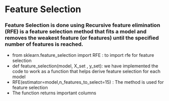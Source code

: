 <html>
  <head>
    <h1>Feature Selection</h1>
  </head>
  <body>
    <h3>Feature Selection is done using Recursive feature elimination (RFE) is a feature selection method that fits a model and removes the weakest feature (or features) until the specified number of features is reached.</h3>
    <ul>
      <li>from sklearn.feature_selection import RFE  :  to import rfe for feature selection </li>
      <li>def feature_selection(model, X_set , y_set): we have implemented the code to work as a function that helps derive feature selection for each model</li>
      <li>RFE(estimator=model,n_features_to_select=15) : The method is used for feature selection  </li>
      <li>The function returns important columns</li>
    </ul>

  
  </body>
</html>

